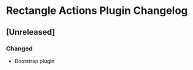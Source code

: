 <!-- Keep a Changelog guide -> https://keepachangelog.com -->

# Rectangle Actions Plugin Changelog

## [Unreleased]

### Changed

- Bootstrap plugin
